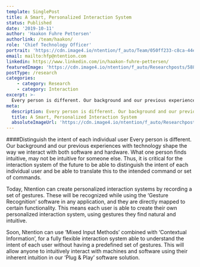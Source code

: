 ```yaml
---
template: SinglePost
title: A Smart, Personalized Interaction System
status: Published
date: '2019-10-11'
author: 'Haakon Fuhre Pettersen'
authorlink: /team/haakon/
role: 'Chief Technology Officer'
portrait: 'https://cdn.image4.io/ntention/f_auto/Team/050ff233-c8ca-44ec-8c0a-b4de723884a6.Jpeg'
email: mailto:hfp@ntention.com
linkedin: https://www.linkedin.com/in/haakon-fuhre-pettersen/
featuredImage: 'https://cdn.image4.io/ntention/f_auto/Researchposts/58869017-298f-44d4-b067-b5a082c54d6a.Jpeg'
postType: /research
categories:
    - category: Research
    - category: Interaction
excerpt: >-
  Every person is different. Our background and our previous experiences with technology shape the way we interact with both software and hardware. What one person finds intuitive, may not be intuitive for someone else.
meta:
  description: Every person is different. Our background and our previous experiences with technology shape the way we interact with both software and hardware. What one person finds intuitive, may not be intuitive for someone else. Thus, it is critical for the interaction system of the future
  title: A Smart, Personalized Interaction System
  absoluteImageUrl: 'https://cdn.image4.io/ntention/f_auto/Researchposts/58869017-298f-44d4-b067-b5a082c54d6a.Jpeg'
---
```

####Distinguish the intent of each individual user
Every person is different. Our background and our previous experiences with technology shape the way we interact with both software and hardware. What one person finds intuitive, may not be intuitive for someone else. Thus, it is critical for the interaction system of the future to be able to distinguish the intent of each individual user and be able to translate this to the intended command or set of commands.

Today, Ntention can create personalized interaction systems by recording a set of gestures. These will be recognized while using the ‘Gesture Recognition’ software in any application, and they are directly mapped to certain functionality. This means each user is able to create their own personalized interaction system, using gestures they find natural and intuitive.

Soon, Ntention can use ‘Mixed Input Methods’ combined with ‘Contextual Information’, for a fully flexible interaction system able to understand the intent of each user without having a predefined set of gestures. This will allow anyone to intuitively interact with machines and software using their inherent intuition in our ‘Plug & Play’ software solution.
